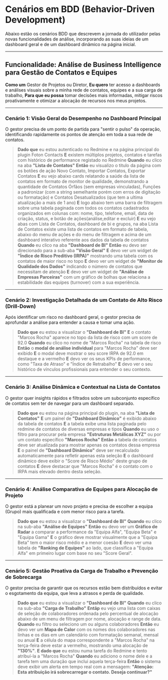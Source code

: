 # Cenários em BDD (Behavior-Driven Development)

Abaixo estão os cenários BDD que descrevem a jornada do utilizador pelas novas funcionalidades de análise, incorporando as suas ideias de um dashboard geral e de um dashboard dinâmico na página inicial.

---

## **Funcionalidade:** Análise de Business Intelligence para Gestão de Contatos e Equipes

**Como um** Gestor de Projetos ou Diretor,
**Eu quero** ter acesso a dashboards e análises visuais sobre a minha rede de contatos, equipes e a sua carga de trabalho,
**Para que eu possa** tomar decisões mais informadas, mitigar riscos proativamente e otimizar a alocação de recursos nos meus projetos.

---

### **Cenário 1: Visão Geral do Desempenho no Dashboard Principal**

O gestor precisa de um ponto de partida para "sentir o pulso" da operação, identificando rapidamente os pontos de atenção em toda a sua rede de contatos.

> **Dado que** eu estou autenticado no Redmine e na página principal do plugin Foton Contacts
> **E** existem múltiplos projetos, contatos e tarefas com histórico de performance registado no Redmine
> **Quando** eu clico na aba **"Lista de Contatos"**
> **Então** eu visualizo o titulo da página com os botões de ação Novo Contato, Importar Contatos, Exportar Contatos
> **E** eu vejo abaixo cards relatando a saúde da lista de contatos em formato de monitor de qualidade, demonstrando a quantidade de Contatos Órfãos (sem empresas vinculadas), Funções a padronizar (com a string semelhante porém com erros de digitação ou formatação) e Contatos Desatualizados (que tem a ultima atualização a mais de 1 ano)
> **E** logo abaixo tem uma barra de filtragem sobre uma tabela paginada com todos os contatos cadastrados organizados em colunas com: nome, tipo, telefone, email, data de criação, status, e botão de ações(análise,editar e excluir)
> **E** eu vejo abas com Lista de Contatos, dashboard de bi e grupos, na aba Lista de Contatos existe uma lista de contatos em formato de tabela, abaixo do menu de ações e do menu de filtragem e acima de um dashboard interativo referente aos dados da tabela de contatos
> **Quando** eu clico na aba **"Dashboard de BI"**
> **Então** eu devo ser direcionado para a sub-aba **"Visão Geral"**
> **E** devo ver um widget de **"Índice de Risco Preditivo (IRPA)"** mostrando uma tabela com os contatos de maior risco no topo
> **E** devo ver um widget de **"Monitor de Qualidade dos Dados"** indicando o número de contatos que necessitam de atenção
> **E** devo ver um widget de **"Análise de Empresas Parceiras"** com um gráfico de bolhas que relaciona a estabilidade das equipes (turnover) com a sua experiência.

---

### **Cenário 2: Investigação Detalhada de um Contato de Alto Risco (Drill-Down)**

Após identificar um risco no dashboard geral, o gestor precisa de aprofundar a análise para entender a causa e tomar uma ação.

> **Dado que** eu estou a visualizar o **"Dashboard de BI"**
> **E** o contato "Marcos Rocha" aparece no topo da lista de risco com um score de 92.0
> **Quando** eu clico no nome de "Marcos Rocha" na tabela de risco
> **Então** o **modal de análise individual** para "Marcos Rocha" deve ser exibido
> **E** o modal deve mostrar o seu score IRPA de 92.0 em destaque e a vermelho
> **E** devo ver os seus KPIs de performance, como "Taxa de Atraso" e "Índice de Retrabalho"
> **E** devo ver o seu histórico de vínculos profissionais para entender o seu contexto.

---

### **Cenário 3: Análise Dinâmica e Contextual na Lista de Contatos**

O gestor quer insights rápidos e filtrados sobre um subconjunto específico de contatos sem ter de navegar para um dashboard separado.

> **Dado que** eu estou na página principal do plugin, na aba **"Lista de Contatos"**
> **E** um painel de **"Dashboard Dinâmico"** é exibido abaixo da tabela de contatos
> **E** a tabela exibe uma lista paginada pelo redmine de contatos de diversas empresas e tipos
> **Quando** eu uso o filtro para procurar pela empresa **"Estruturas Metálicas XYZ"** ou por um contato específico **"Marcos Rocha"**
> **Então** a tabela de contatos deve ser atualizada para mostrar apenas os contatos dessa empresa
> **E** o painel de **"Dashboard Dinâmico"** deve ser recalculado automaticamente para refletir apenas esta seleção
> **E** o dashboard dinâmico deve exibir o "Score de Risco Médio" deste grupo de contatos
> **E** deve destacar que "Marcos Rocha" é o contato com o IRPA mais elevado dentro desta seleção.

---

### **Cenário 4: Análise Comparativa de Equipes para Alocação de Projeto**

O gestor está a planear um novo projeto e precisa de escolher a equipa (Grupo) mais qualificada e com menor risco para a tarefa.

> **Dado que** eu estou a visualizar o **"Dashboard de BI"**
> **Quando** eu clico na sub-aba **"Análise de Equipes"**
> **Então** eu devo ver um **Gráfico de Radar** a comparar a performance da "Equipa Alfa", "Equipa Beta" e "Equipa Gama"
> **E** o gráfico deve mostrar visualmente que a "Equipa Beta" tem o maior risco médio e a menor coesão
> **E** devo ver uma tabela de **"Ranking de Equipes"** ao lado, que classifica a "Equipa Alfa" em primeiro lugar com base no seu "Score Geral".

---

### **Cenário 5: Gestão Proativa da Carga de Trabalho e Prevenção de Sobrecarga**

O gestor precisa de garantir que os recursos estão bem distribuídos e evitar o esgotamento da equipa, que leva a atrasos e perda de qualidade.

> **Dado que** eu estou a visualizar o **"Dashboard de BI"**
> **Quando** eu clico na sub-aba **"Carga de Trabalho"**
> **Entãp** eu vejo uma lista com caixas de seleção de colaboradores ordenada pelo percentual de alocação abaixo de um menu de filtragem por nome, alocação e range de data.
> **Quando** eu filtro ou seleciono um ou alguns colaboradores
> **Então** eu devo ver um **Mapa de Calor** com os nomes dos colaboradores nas linhas e os dias em um calendário com formatação semanal, mensal ou anual
> **E** a célula do mapa correspondente a "Marcos Rocha" na terça-feira deve estar a vermelho, mostrando uma alocação de **"130%"**.
> **E dado que** eu estou numa tarefa do Redmine e tento atribuí-la a "Marcos Rocha"
> **Quando** eu adiciono o nome dele e a tarefa tem uma duração que inclui aquela terça-feira
> **Então** o sistema deve exibir um alerta em tempo real com a mensagem: **"Atenção: Esta atribuição irá sobrecarregar o contato. Deseja continuar?"**
